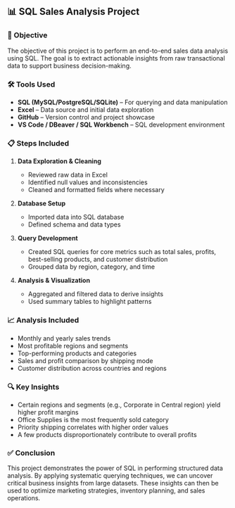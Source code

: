 ## 📊 SQL Sales Analysis Project

### 🧭 Objective

The objective of this project is to perform an end-to-end sales data analysis using SQL. The goal is to extract actionable insights from raw transactional data to support business decision-making.

### 🛠️ Tools Used

* **SQL (MySQL/PostgreSQL/SQLite)** – For querying and data manipulation
* **Excel** – Data source and initial data exploration
* **GitHub** – Version control and project showcase
* **VS Code / DBeaver / SQL Workbench** – SQL development environment

### 📋 Steps Included

1. **Data Exploration & Cleaning**

   * Reviewed raw data in Excel
   * Identified null values and inconsistencies
   * Cleaned and formatted fields where necessary

2. **Database Setup**

   * Imported data into SQL database
   * Defined schema and data types

3. **Query Development**

   * Created SQL queries for core metrics such as total sales, profits, best-selling products, and customer distribution
   * Grouped data by region, category, and time

4. **Analysis & Visualization**

   * Aggregated and filtered data to derive insights
   * Used summary tables to highlight patterns

### 📈 Analysis Included

* Monthly and yearly sales trends
* Most profitable regions and segments
* Top-performing products and categories
* Sales and profit comparison by shipping mode
* Customer distribution across countries and regions

### 🔍 Key Insights

* Certain regions and segments (e.g., Corporate in Central region) yield higher profit margins
* Office Supplies is the most frequently sold category
* Priority shipping correlates with higher order values
* A few products disproportionately contribute to overall profits

### ✅ Conclusion

This project demonstrates the power of SQL in performing structured data analysis. By applying systematic querying techniques, we can uncover critical business insights from large datasets. These insights can then be used to optimize marketing strategies, inventory planning, and sales operations.
